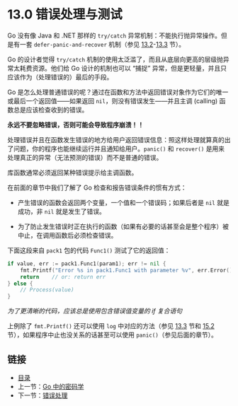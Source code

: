 # 13.0 错误处理与测试

Go 没有像 Java 和 .NET 那样的 `try/catch` 异常机制：不能执行抛异常操作。但是有一套 `defer-panic-and-recover` 机制（参见 [13.2](13.2.md)-[13.3](13.3.md) 节）。

Go 的设计者觉得 `try/catch` 机制的使用太泛滥了，而且从底层向更高的层级抛异常太耗费资源。他们给 Go 设计的机制也可以 “捕捉” 异常，但是更轻量，并且只应该作为（处理错误的）最后的手段。

Go 是怎么处理普通错误的呢？通过在函数和方法中返回错误对象作为它们的唯一或最后一个返回值——如果返回 `nil`，则没有错误发生——并且主调 (calling) 函数总是应该检查收到的错误。

**永远不要忽略错误，否则可能会导致程序崩溃！！**

处理错误并且在函数发生错误的地方给用户返回错误信息：照这样处理就算真的出了问题，你的程序也能继续运行并且通知给用户。`panic()` 和 `recover()` 是用来处理真正的异常（无法预测的错误）而不是普通的错误。

库函数通常必须返回某种错误提示给主调函数。

在前面的章节中我们了解了 Go 检查和报告错误条件的惯有方式：

- 产生错误的函数会返回两个变量，一个值和一个错误码；如果后者是 `nil` 就是成功，非 `nil` 就是发生了错误。

- 为了防止发生错误时正在执行的函数（如果有必要的话甚至会是整个程序）被中止，在调用函数后必须检查错误。

下面这段来自 `pack1` 包的代码 `Func1()` 测试了它的返回值：

```go
if value, err := pack1.Func1(param1); err != nil {
	fmt.Printf("Error %s in pack1.Func1 with parameter %v", err.Error(), param1)
	return    // or: return err
} else {
	// Process(value)
}
```

*为了更清晰的代码，应该总是使用包含错误值变量的 if 复合语句*

上例除了 `fmt.Printf()` 还可以使用 `log` 中对应的方法（参见 [13.3](13.3.md) 节和 [15.2](15.2.md) 节），如果程序中止也没关系的话甚至可以使用 `panic()`（参见后面的章节）。

## 链接

- [目录](directory.md)
- 上一节：[Go 中的密码学](12.12.md)
- 下一节：[错误处理](13.1.md)
